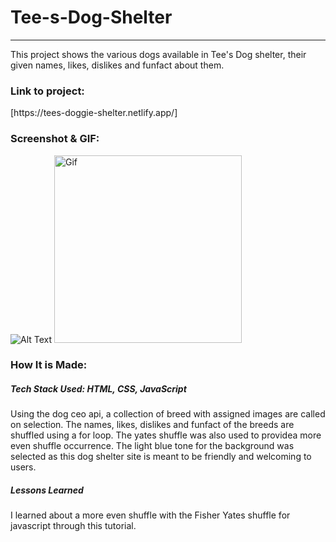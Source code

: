 # **Tee-s-Dog-Shelter**
***
<p>This project shows the various dogs available in Tee's Dog shelter, their given names, likes, dislikes and funfact about them.</p>


<h3>Link to project:</h3>[https://tees-doggie-shelter.netlify.app/]

<h3>Screenshot & GIF:</h3>


![Alt Text](https://user-images.githubusercontent.com/102753233/187749940-7ab0483a-b108-44bf-926f-0e0f9f8234c3.png)
<a href="LINK_TO_REPO">
  <img src="https://media.giphy.com/media/raNUayIxvbTSiZ4ZQ6/giphy.gif" alt="Gif" width="300" height="300">
</a>

<h3>How It is Made:</h3>

<h5>Tech Stack Used: HTML, CSS, JavaScript</h5>

<p>Using the dog ceo api, a collection of breed with assigned images are called on selection. The names, likes, dislikes and funfact of the breeds are shuffled using a for loop. The yates shuffle was also used to providea more even shuffle occurrence. The light blue tone for the background was selected as this dog shelter site is meant to be friendly and welcoming to users.<p>

<h5>Lessons Learned</h5>

<p>I learned about a more even shuffle with the Fisher Yates shuffle for javascript through this tutorial.</p>
